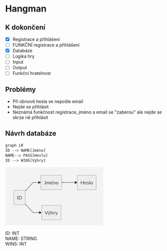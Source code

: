 # Hangman



## K dokončení
- [X] Registrace a přihlášení 
- [ ] FUNKČNÍ registrace a přihlášení
- [X] Databáze
- [ ] Logika hry
- [ ] Input
- [ ] Output
- [ ] Funkční hratelnost

## Problémy
- Při obnově hesla se nepošle email
- Nejde se přihlásit
- Neznámá funkčnost registrace, jméno a email se "zaberou" ale nejde se 
skrze ně přihlásit

## Návrh databáze
```mermaid
graph LR
ID --> NAME[Jméno] 
NAME--> PASS[Heslo]
ID --> WINS[Výhry]
```
![Návrh databáze](https://github.com/DominikTulak/Zaverecna-prace-web-p4-2020/raw/master/Navrh_databaze.png)

ID: INT  
NAME: STRING  
WINS: INT  
